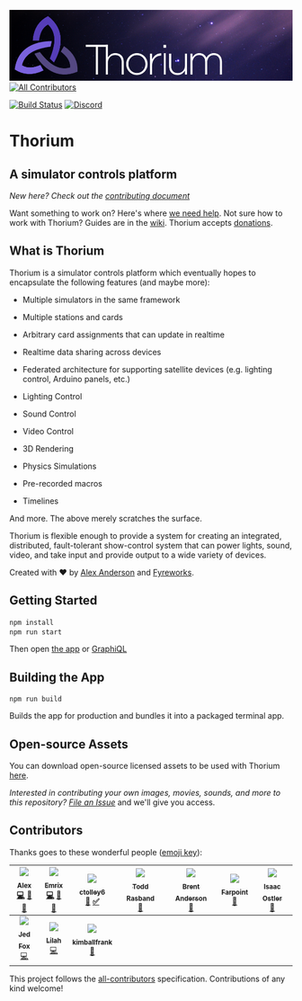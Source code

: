 ![Thorium](github-banner.png)
[![All Contributors](https://img.shields.io/badge/all_contributors-10-orange.svg?style=flat-square)](#contributors)

[![Build Status](https://travis-ci.org/Thorium-Sim/thorium.svg?branch=master)](https://travis-ci.org/Thorium-Sim/thorium)
[![Discord](https://img.shields.io/discord/390968011605147648.svg)](https://discord.gg/UvxTQZz)

# Thorium

## A simulator controls platform

_New here? Check out the [contributing document](CONTRIBUTING.md)_

Want something to work on? Here's where
[we need help](https://github.com/Thorium-Sim/thorium/labels/help%20wanted). Not
sure how to work with Thorium? Guides are in the
[wiki](https://github.com/Thorium-Sim/thorium/wiki). Thorium accepts
[donations](https://thoriumsim.com/en/donate.html).

## What is Thorium

Thorium is a simulator controls platform which eventually hopes to encapsulate
the following features (and maybe more):

- Multiple simulators in the same framework

- Multiple stations and cards

- Arbitrary card assignments that can update in realtime

- Realtime data sharing across devices

- Federated architecture for supporting satellite devices (e.g. lighting
  control, Arduino panels, etc.)

- Lighting Control

- Sound Control

- Video Control

- 3D Rendering

- Physics Simulations

- Pre-recorded macros

- Timelines

And more. The above merely scratches the surface.

Thorium is flexible enough to provide a system for creating an integrated,
distributed, fault-tolerant show-control system that can power lights, sound,
video, and take input and provide output to a wide variety of devices.

Created with ❤ by [Alex Anderson](http://ralexanderson.com) and
[Fyreworks](https://fyreworks.us).

## Getting Started

```sh
npm install
npm run start
```

Then open [the app](http://localhost:3000) or
[GraphiQL](http://localhost:3001/graphiql)

## Building the App

```
npm run build
```

Builds the app for production and bundles it into a packaged terminal app.

## Open-source Assets

You can download open-source licensed assets to be used with Thorium
[here](https://drive.google.com/open?id=0B-UK2-Zf7K9ycUJScHJlWW92MjQ).

_Interested in contributing your own images, movies, sounds, and more to this
repository? [File an Issue](https://github.com/Thorium-Sim/thorium/issues/new)_
and we'll give you access.

## Contributors

Thanks goes to these wonderful people
([emoji key](https://github.com/kentcdodds/all-contributors#emoji-key)):

<!-- ALL-CONTRIBUTORS-LIST:START - Do not remove or modify this section -->
<!-- prettier-ignore -->
| [<img src="https://avatars1.githubusercontent.com/u/6558157?v=4" width="100px;"/><br /><sub><b>Alex</b></sub>](http://ralexanderson.com)<br />[💻](https://github.com/thorium-sim/Thorium/commits?author=alexanderson1993 "Code") [📖](https://github.com/thorium-sim/Thorium/commits?author=alexanderson1993 "Documentation") [🎨](#design-alexanderson1993 "Design") | [<img src="https://avatars0.githubusercontent.com/u/1387836?v=4" width="100px;"/><br /><sub><b>Emrix</b></sub>](https://github.com/Emrix)<br />[💻](https://github.com/thorium-sim/Thorium/commits?author=Emrix "Code") [👀](#review-Emrix "Reviewed Pull Requests") [🤔](#ideas-Emrix "Ideas, Planning, & Feedback") | [<img src="https://avatars3.githubusercontent.com/u/30132958?v=4" width="100px;"/><br /><sub><b>ctolley6</b></sub>](https://github.com/ctolley6)<br />[🤔](#ideas-ctolley6 "Ideas, Planning, & Feedback") [✅](#tutorial-ctolley6 "Tutorials") | [<img src="https://avatars0.githubusercontent.com/u/22157796?v=4" width="100px;"/><br /><sub><b>Todd Rasband</b></sub>](https://github.com/Rasbandit)<br />[🎨](#design-Rasbandit "Design") | [<img src="https://avatars0.githubusercontent.com/u/45031?v=4" width="100px;"/><br /><sub><b>Brent Anderson</b></sub>](http://www.brentjanderson.com)<br />[🤔](#ideas-brentjanderson "Ideas, Planning, & Feedback") | [<img src="https://avatars1.githubusercontent.com/u/4927395?v=4" width="100px;"/><br /><sub><b>Farpoint</b></sub>](http://www.farpointStation.org)<br />[🐛](https://github.com/thorium-sim/Thorium/issues?q=author%3Afarpoint "Bug reports") | [<img src="https://avatars1.githubusercontent.com/u/30113240?v=4" width="100px;"/><br /><sub><b>Isaac Ostler</b></sub>](https://github.com/isaacOstler)<br />[🐛](https://github.com/thorium-sim/Thorium/issues?q=author%3AisaacOstler "Bug reports") |
| :---: | :---: | :---: | :---: | :---: | :---: | :---: |
| [<img src="https://avatars2.githubusercontent.com/u/25517624?v=4" width="100px;"/><br /><sub><b>Jed Fox</b></sub>](https://j-f1.github.io)<br />[💻](https://github.com/thorium-sim/Thorium/commits?author=j-f1 "Code") | [<img src="https://avatars2.githubusercontent.com/u/2187124?v=4" width="100px;"/><br /><sub><b>Lilah</b></sub>](https://github.com/G33kX)<br />[💻](https://github.com/thorium-sim/Thorium/commits?author=G33kX "Code") | [<img src="https://avatars3.githubusercontent.com/u/1413863?v=4" width="100px;"/><br /><sub><b>kimballfrank</b></sub>](https://github.com/kimballfrank)<br />[🎨](#design-kimballfrank "Design") |
<!-- ALL-CONTRIBUTORS-LIST:END -->

This project follows the
[all-contributors](https://github.com/kentcdodds/all-contributors)
specification. Contributions of any kind welcome!
